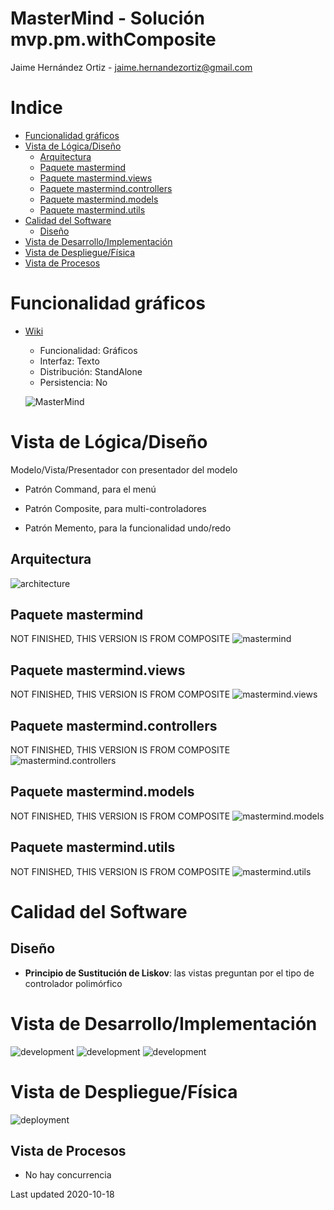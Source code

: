 # MasterMind - Solución mvp.pm.withComposite

Jaime Hernández Ortiz - jaime.hernandezortiz@gmail.com

# Indice
 - [Funcionalidad gráficos](#Funcionalidad-gráficos)
 - [Vista de Lógica/Diseño](#Vista-de-LógicaDiseño)
    * [Arquitectura](#Arquitectura)
    * [Paquete mastermind](#Paquete-mastermind)
    * [Paquete mastermind.views](#Paquete-mastermindviews)
    * [Paquete mastermind.controllers](#Paquete-mastermindcontrollers)
    * [Paquete mastermind.models](#Paquete-mastermindmodels)
    * [Paquete mastermind.utils](#Paquete-mastermindutils)
 - [Calidad del Software](#Calidad-del-Software)
    * [Diseño](#Diseño)
 - [Vista de Desarrollo/Implementación](#Vista-de-DesarrolloImplementación)
 - [Vista de Despliegue/Física](#Vista-de-DespliegueFísica)
 - [Vista de Procesos](#Vista-de-Procesos)

# Funcionalidad gráficos
 - [Wiki](https://en.wikipedia.org/wiki/Mastermind_(board_game))
    - Funcionalidad: Gráficos
    - Interfaz: Texto
    - Distribución: StandAlone
    - Persistencia: No
 
    ![MasterMind](https://github.com/zuldare/masterCloudURJC-1-calidad-softwar/mvp.pm.withComposite/docs/images/300px-mastermind.jpg?raw=true)
 
# Vista de Lógica/Diseño
Modelo/Vista/Presentador con presentador del modelo

* Patrón Command, para el menú

* Patrón Composite, para multi-controladores

* Patrón Memento, para la funcionalidad undo/redo

## Arquitectura
![architecture](https://github.com/zuldare/masterCloudURJC-1-calidad-softwarblob/mvp.pm.withComposite/docs/images/MasterMindArquitecture.png?raw=true)

## Paquete mastermind
NOT FINISHED, THIS VERSION IS FROM COMPOSITE
![mastermind](https://github.com/zuldare/masterCloudURJC-1-calidad-softwarblob/mvp.pm.withComposite/docs/images/PackageMasterMind.png?raw=true)

## Paquete mastermind.views 
NOT FINISHED, THIS VERSION IS FROM COMPOSITE
![mastermind.views](https://github.com/zuldare/masterCloudURJC-1-calidad-softwarblob/mvp.pm.withComposite/docs/images/PackageMasterMindViews.png?raw=true)

## Paquete mastermind.controllers
NOT FINISHED, THIS VERSION IS FROM COMPOSITE
![mastermind.controllers](https://github.com/zuldare/masterCloudURJC-1-calidad-softwarblob/mvp.pm.withComposite/docs/images/PackageMasterMindControllers.png?raw=true)

## Paquete mastermind.models
NOT FINISHED, THIS VERSION IS FROM COMPOSITE
![mastermind.models](https://github.com/zuldare/masterCloudURJC-1-calidad-softwarblob/mvp.pm.withComposite/docs/images/PackageMasterMindModels.png?raw=true)

## Paquete mastermind.utils
NOT FINISHED, THIS VERSION IS FROM COMPOSITE
![mastermind.utils](https://github.com/zuldare/masterCloudURJC-1-calidad-softwarblob/mvp.pm.withComposite/docs/images/PackageMasterMindUtils.png?raw=true)

# Calidad del Software

## Diseño

- **Principio de Sustitución de Liskov**: las vistas preguntan por el tipo de controlador polimórfico
  
# Vista de Desarrollo/Implementación
![development](https://github.com/zuldare/masterCloudURJC-1-calidad-softwarblob/mvp.pm.withComposite/docs/images/MasterMindDevelopment.png?raw=true)
![development](https://github.com/zuldare/masterCloudURJC-1-calidad-softwarblob/mvp.pm.withComposite/docs/images/MasterMindDevelopmentClient.png?raw=true)
![development](https://github.com/zuldare/masterCloudURJC-1-calidad-softwarblob/mvp.pm.withComposite/docs/images/MasterMindDevelopmentServer.png?raw=true)
# Vista de Despliegue/Física
![deployment](https://github.com/zuldare/masterCloudURJC-1-calidad-softwarblob/mvp.pm.withComposite/docs/images/MasterMindDeployment.png?raw=true)

## Vista de Procesos

-   No hay concurrencia

Last updated 2020-10-18